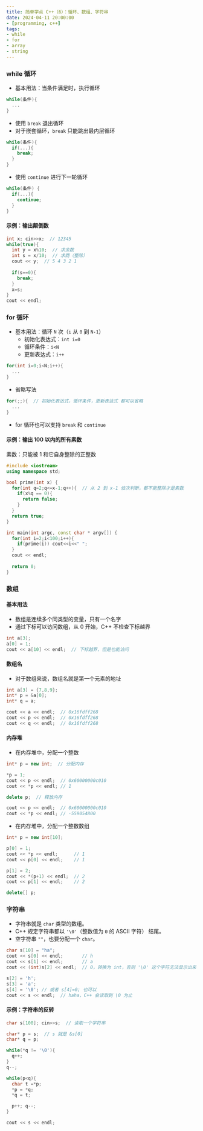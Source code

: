 ```yaml
---
title: 简单学点 C++（6）：循环、数组、字符串
date: 2024-04-11 20:00:00
- [programming, c++]
tags:
- while
- for
- array
- string
---
```


### while 循环

- 基本用法：当条件满足时，执行循环
```cpp
while(条件){
  ...
}
```

- 使用 `break` 退出循环
- 对于嵌套循环，`break` 只能跳出最内层循环
```cpp
while(条件){
  if(...){
    break;
  }
}
```

- 使用 `continue` 进行下一轮循环

```cpp
while(条件) {
  if(...){
    continue;
  }
}
```

#### 示例：输出颠倒数

```cpp
int x; cin>>x;  // 12345
while(true){
  int y = x%10;  // 求余数
  int s = x/10;  // 求商（整除）
  cout << y;  // 5 4 3 2 1
  
  if(s==0){
    break;
  }
  x=s;
}
cout << endl;
```

### for 循环

- 基本用法：循环 `N` 次（`i` 从 `0` 到 `N-1`）
  - 初始化表达式：`int i=0`
  - 循环条件：`i<N`
  - 更新表达式：`i++`

```cpp
for(int i=0;i<N;i++){
  ...
}
```

- 省略写法

```cpp
for(;;){  // 初始化表达式，循环条件，更新表达式 都可以省略
  ...
}
```

- for 循环也可以支持 `break` 和 `continue`

#### 示例：输出 100 以内的所有素数

素数：只能被 1 和它自身整除的正整数

```cpp
#include <iostream>
using namespace std;

bool prime(int x) {
  for(int q=2;q<=x-1;q++){  // 从 2 到 x-1 依次判断，都不能整除才是素数
    if(x%q == 0){
      return false;
    }
  }
  return true;
}

int main(int argc, const char * argv[]) {    
  for(int i=2;i<100;i++){
    if(prime(i)) cout<<i<<" ";
  }
  cout << endl;
  
  return 0;
}
```

### 数组

#### 基本用法

- 数组是连续多个同类型的变量，只有一个名字
- 通过下标可以访问数组，从 0 开始，C++ 不检查下标越界

```cpp
int a[3];
a[0] = 1;
cout << a[10] << endl;  // 下标越界，但是也能访问
```

#### 数组名

- 对于数组来说，数组名就是第一个元素的地址

```cpp
int a[3] = {7,8,9};
int* p = &a[0];
int* q = a;

cout << a << endl;  // 0x16fdff268
cout << p << endl;  // 0x16fdff268
cout << q << endl;  // 0x16fdff268
```

#### 内存堆

- 在内存堆中，分配一个整数

```cpp
int* p = new int;  // 分配内存

*p = 1;
cout << p << endl;  // 0x60000000c010
cout << *p << endl; // 1

delete p;  // 释放内存

cout << p << endl;  // 0x60000000c010
cout << *p << endl; // -559054800
```

- 在内存堆中，分配一个整数数组

```cpp
int* p = new int[10];

p[0] = 1;
cout << *p << endl;      // 1
cout << p[0] << endl;    // 1

p[1] = 2;
cout << *(p+1) << endl;  // 2
cout << p[1] << endl;    // 2

delete[] p;
```

### 字符串

- 字符串就是 `char` 类型的数组。
- C++ 规定字符串都以 `'\0'`（整数值为 `0` 的 ASCII 字符） 结尾。
- 空字符串 `""`，也要分配一个 `char`。

```cpp
char s[10] = "ha";
cout << s[0] << endl;       // h
cout << s[1] << endl;       // a
cout << (int)s[2] << endl;  // 0，转换为 int，否则 '\0' 这个字符无法显示出来

s[2] = 'h';
s[3] = 'a';
s[4] = '\0'; // 或者 s[4]=0; 也可以
cout << s << endl;  // haha，C++ 会读取到 \0 为止
```

#### 示例：字符串的反转

```cpp
char s[100]; cin>>s;  // 读取一个字符串

char* p = s;  // s 就是 &s[0]
char* q = p;

while(*q != '\0'){
  q++;
}
q--;

while(p<q){
  char t =*p;
  *p = *q;
  *q = t;

  p++; q--;
}

cout << s << endl;
```
